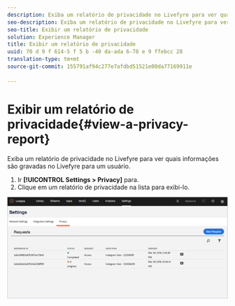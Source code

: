```yaml
---
description: Exiba um relatório de privacidade no Livefyre para ver quais informações são gravadas no Livefyre para um usuário.
seo-description: Exiba um relatório de privacidade no Livefyre para ver quais informações são gravadas no Livefyre para um usuário.
seo-title: Exibir um relatório de privacidade
solution: Experience Manager
title: Exibir um relatório de privacidade
uuid: 70 d 9 f 614-5 f 5 b -40 da-ada 6-78 e 9 ffebcc 28
translation-type: tm+mt
source-git-commit: 155791af94c277e7afdbd51521e00da77169911e

---
```



# Exibir um relatório de privacidade{#view-a-privacy-report}

Exiba um relatório de privacidade no Livefyre para ver quais informações são gravadas no Livefyre para um usuário.

1. Ir **[!UICONTROL Settings > Privacy]** para.
1. Clique em um relatório de privacidade na lista para exibi-lo.

![](assets/privacypage5.png)

